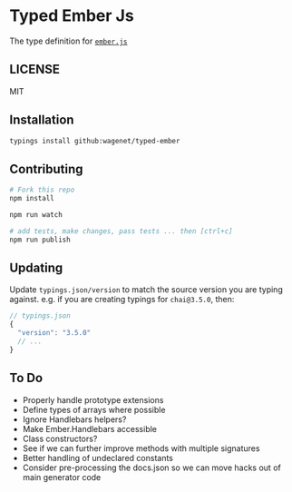 # Typed Ember Js
The type definition for [`ember.js`](https://github.com/emberjs/ember.js)

## LICENSE
MIT

## Installation
```sh
typings install github:wagenet/typed-ember
```

## Contributing

```sh
# Fork this repo
npm install

npm run watch

# add tests, make changes, pass tests ... then [ctrl+c]
npm run publish
```

## Updating
Update `typings.json/version` to match the source version you are typing against.
e.g. if you are creating typings for `chai@3.5.0`, then:
```js
// typings.json
{
  "version": "3.5.0"
  // ...
}
```

## To Do

* Properly handle prototype extensions
* Define types of arrays where possible
* Ignore Handlebars helpers?
* Make Ember.Handlebars accessible
* Class constructors?
* See if we can further improve methods with multiple signatures
* Better handling of undeclared constants
* Consider pre-processing the docs.json so we can move hacks out of main generator code
